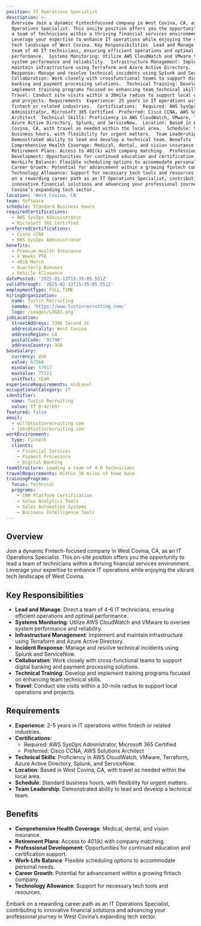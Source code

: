 ```yaml
---
position: IT Operations Specialist
description: >-
  Overview Join a dynamic Fintechfocused company in West Covina, CA, as an IT
  Operations Specialist. This onsite position offers you the opportunity to lead
  a team of technicians within a thriving financial services environment.
  Leverage your expertise to enhance IT operations while enjoying the vibrant
  tech landscape of West Covina. Key Responsibilities  Lead and Manage: Direct a
  team of 46 IT technicians, ensuring efficient operations and optimal
  performance.  Systems Monitoring: Utilize AWS CloudWatch and VMware to oversee
  system performance and reliability.  Infrastructure Management: Implement and
  maintain infrastructure using Terraform and Azure Active Directory.  Incident
  Response: Manage and resolve technical incidents using Splunk and ServiceNow. 
  Collaboration: Work closely with crossfunctional teams to support digital
  banking and payment processing solutions.  Technical Training: Develop and
  implement training programs focused on enhancing team technical skills. 
  Travel: Conduct site visits within a 30mile radius to support local operations
  and projects. Requirements  Experience: 25 years in IT operations within
  fintech or related industries.  Certifications:  Required: AWS SysOps
  Administrator, Microsoft 365 Certified  Preferred: Cisco CCNA, AWS Solutions
  Architect  Technical Skills: Proficiency in AWS CloudWatch, VMware, Terraform,
  Azure Active Directory, Splunk, and ServiceNow.  Location: Based in West
  Covina, CA, with travel as needed within the local area.  Schedule: Standard
  business hours, with flexibility for urgent matters.  Team Leadership:
  Demonstrated ability to lead and develop a technical team. Benefits 
  Comprehensive Health Coverage: Medical, dental, and vision insurance. 
  Retirement Plans: Access to 401(k) with company matching.  Professional
  Development: Opportunities for continued education and certification support. 
  WorkLife Balance: Flexible scheduling options to accommodate personal needs. 
  Career Growth: Potential for advancement within a growing fintech company. 
  Technology Allowance: Support for necessary tech tools and resources. Embark
  on a rewarding career path as an IT Operations Specialist, contributing to
  innovative financial solutions and advancing your professional journey in West
  Covina’s expanding tech sector.
location: 'West Covina, CA'
team: Software
schedule: Standard Business Hours
requiredCertifications:
  - AWS SysOps Administrator
  - Microsoft 365 Certified
preferredCertifications:
  - Cisco CCNA
  - AWS SysOps Administrator
benefits:
  - Premium Health Insurance
  - 4 Weeks PTO
  - 401k Match
  - Quarterly Bonuses
  - Vehicle Allowance
datePosted: '2025-01-13T15:35:05.551Z'
validThrough: '2025-02-13T15:35:05.551Z'
employmentType: FULL_TIME
hiringOrganization:
  name: Tustin Recruiting
  sameAs: 'https://www.tustinrecruiting.com/'
  logo: /images/LOGO1.png
jobLocation:
  streetAddress: 7396 Second St
  addressLocality: West Covina
  addressRegion: CA
  postalCode: '91790'
  addressCountry: USA
baseSalary:
  currency: USD
  value: 67569
  minValue: 57917
  maxValue: 77222
  unitText: YEAR
experienceRequirements: midLevel
occupationalCategory: IT
identifier:
  name: Tustin Recruiting
  value: IT O-4zlkhr
featured: false
email:
  - will@tustinrecruiting.com
  - john@tustinrecruiting.com
workEnvironment:
  type: Fintech
  clients:
    - Financial Services
    - Payment Processors
    - Digital Banking
teamStructure: Leading a team of 4-6 technicians
travelRequirements: Within 30 miles of home base
trainingProgram:
  focus: Technical
  programs:
    - CRM Platform Certification
    - Sales Analytics Tools
    - Sales Automation Systems
    - Business Intelligence Tools
---
```




## Overview

Join a dynamic Fintech-focused company in West Covina, CA, as an IT Operations Specialist. This on-site position offers you the opportunity to lead a team of technicians within a thriving financial services environment. Leverage your expertise to enhance IT operations while enjoying the vibrant tech landscape of West Covina.

## Key Responsibilities

- **Lead and Manage**: Direct a team of 4-6 IT technicians, ensuring efficient operations and optimal performance.
- **Systems Monitoring**: Utilize AWS CloudWatch and VMware to oversee system performance and reliability.
- **Infrastructure Management**: Implement and maintain infrastructure using Terraform and Azure Active Directory.
- **Incident Response**: Manage and resolve technical incidents using Splunk and ServiceNow.
- **Collaboration**: Work closely with cross-functional teams to support digital banking and payment processing solutions.
- **Technical Training**: Develop and implement training programs focused on enhancing team technical skills.
- **Travel**: Conduct site visits within a 30-mile radius to support local operations and projects.

## Requirements

- **Experience**: 2-5 years in IT operations within fintech or related industries.
- **Certifications**:
  - Required: AWS SysOps Administrator, Microsoft 365 Certified
  - Preferred: Cisco CCNA, AWS Solutions Architect
- **Technical Skills**: Proficiency in AWS CloudWatch, VMware, Terraform, Azure Active Directory, Splunk, and ServiceNow.
- **Location**: Based in West Covina, CA, with travel as needed within the local area.
- **Schedule**: Standard business hours, with flexibility for urgent matters.
- **Team Leadership**: Demonstrated ability to lead and develop a technical team.

## Benefits

- **Comprehensive Health Coverage**: Medical, dental, and vision insurance.
- **Retirement Plans**: Access to 401(k) with company matching.
- **Professional Development**: Opportunities for continued education and certification support.
- **Work-Life Balance**: Flexible scheduling options to accommodate personal needs.
- **Career Growth**: Potential for advancement within a growing fintech company.
- **Technology Allowance**: Support for necessary tech tools and resources.

Embark on a rewarding career path as an IT Operations Specialist, contributing to innovative financial solutions and advancing your professional journey in West Covina’s expanding tech sector.
